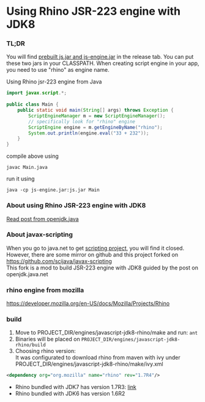 # Using Rhino JSR-223 engine with JDK8


### TL;DR


You will find [prebuilt js.jar and js-engine.jar](https://github.com/zeroboo/javax-scripting/releases/tag/v1.0.0) in the release tab. You can put these two jars in your CLASSPATH. When creating script engine in your app, you need to use "rhino" as engine name.

Using Rhino jsr-223 engine from Java
```java
import javax.script.*;
 
public class Main {
    public static void main(String[] args) throws Exception {
        ScriptEngineManager m = new ScriptEngineManager();
        // specifically look for "rhino" engine
        ScriptEngine engine = m.getEngineByName("rhino");
        System.out.println(engine.eval("33 + 232"));
    }
}
```
compile above using
 
```javac Main.java```
 
run it using
 
```java -cp js-engine.jar:js.jar Main```


### About using Rhino JSR-223 engine with JDK8
[Read post from openjdk.java](https://wiki.openjdk.java.net/display/Nashorn/Using+Rhino+JSR-223+engine+with+JDK8)

### About javax-scripting

When you go to java.net to get [scripting project](https://java.net/projects/Scripting), you will find it closed.
However, there are some mirror on github and this project forked on https://github.com/scijava/javax-scripting  
This fork is a mod to build JSR-223 engine with JDK8 guided by the post on openjdk.java.net

### rhino engine from mozilla
https://developer.mozilla.org/en-US/docs/Mozilla/Projects/Rhino


### build
1. Move to PROJECT_DIR/engines/javascript-jdk8-rhino/make and run:
```ant```
2. Binaries will be placed on 
```PROJECT_DIR/engines/javascript-jdk8-rhino/build```
3. Choosing rhino version:  
It was configurated to download rhino from maven with ivy under PROJECT_DIR/engines/javascript-jdk8-rhino/make/ivy.xml
```xml
<dependency org="org.mozilla" name="rhino" rev="1.7R4"/>
```
* Rhino bundled with JDK7 has version 1.7R3: [link](https://docs.oracle.com/javase/8/docs/technotes/guides/scripting/enhancements.html)
* Rhino bundled with JDK6 has version 1.6R2

